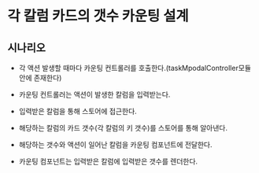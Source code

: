 # 각 칼럼 카드의 갯수 카운팅 설계

## 시나리오

- 각 액션 발생할 때마다 카운팅 컨트롤러를 호출한다.(taskMpodalController모듈안에 존재한다)

- 카운팅 컨트롤러는 액션이 발생한 칼럼을 입력받는다.

- 입력받은 칼럼을 통해 스토어에 접근한다.

- 해당하는 칼럼의 카드 갯수(각 칼럼의 키 갯수)를 스토어를 통해 알아낸다.

- 해당하는 갯수와 액션이 일어난 칼럼을 카운팅 컴포넌트에 전달한다.

- 카운팅 컴포넌트는 입력받은 칼럼에 입력받은 갯수를 렌더한다.
